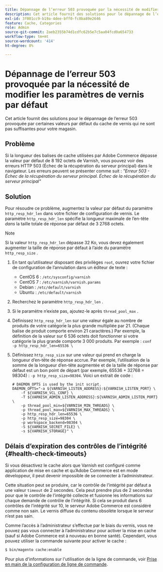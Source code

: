 ```yaml
---
title: Dépannage de l’erreur 503 provoquée par la nécessité de modifier les paramètres de vernis par défaut
description: Cet article fournit des solutions pour le dépannage de l’erreur 503 provoquée par certaines valeurs par défaut du cache de vernis qui ne sont pas suffisantes pour votre magasin.
exl-id: 3f001cc9-b19a-4dee-bff0-fc8ba89e2646
feature: Cache, Categories
role: Admin
source-git-commit: 2aeb2355b74d1cdfc62b5e7c5aa04fcd0a654733
workflow-type: tm+mt
source-wordcount: '414'
ht-degree: 0%

---
```


# Dépannage de l’erreur 503 provoquée par la nécessité de modifier les paramètres de vernis par défaut

Cet article fournit des solutions pour le dépannage de l’erreur 503 provoquée par certaines valeurs par défaut du cache de vernis qui ne sont pas suffisantes pour votre magasin.

## Problème

Si la longueur des balises de cache utilisées par Adobe Commerce dépasse la valeur par défaut de 8 192 octets de Varnish, vous pouvez voir des erreurs HTTP 503 (Échec de la récupération du serveur principal) dans le navigateur. Les erreurs peuvent se présenter comme suit : *&quot;Erreur 503 - Échec de la récupération du serveur principal. Échec de la récupération du serveur principal&quot;*

## Solution

Pour résoudre ce problème, augmentez la valeur par défaut du paramètre `http_resp_hdr_len` dans votre fichier de configuration de vernis. Le paramètre `http_resp_hdr_len` spécifie la longueur maximale de l’en-tête *dans* la taille totale de réponse par défaut de 3 2768 octets.

>[!NOTE]
>
>Si la valeur `http_resp_hdr_len` dépasse 32 Ko, vous devez également augmenter la taille de réponse par défaut à l’aide du paramètre `http_resp_size` .

1. En tant qu’utilisateur disposant des privilèges `root`, ouvrez votre fichier de configuration de l’annulation dans un éditeur de texte :
   * CentOS 6 : `/etc/sysconfig/varnish`
   * CentOS 7 : `/etc/varnish/varnish.params`
   * Debian : `/etc/default/varnish`
   * Ubuntu : `/etc/default/varnish`
1. Recherchez le paramètre `http_resp_hdr_len` .
1. Si le paramètre n’existe pas, ajoutez-le après `thread_pool_max` .
1. Définissez `http_resp_hdr_len` sur une valeur égale au nombre de produits de votre catégorie la plus grande multipliée par 21. (Chaque balise de produit comporte environ 21 caractères.)    Par exemple, la définition de la valeur sur 6 536 octets doit fonctionner si votre catégorie la plus grande comporte 3 000 produits.    Par exemple :    ```conf    -p http_resp_hdr_len=65536 \    ```
1. Définissez `http_resp_size` sur une valeur qui prend en charge la longueur d’en-tête de réponse accrue.    Par exemple, l’utilisation de la somme de la longueur d’en-tête augmentée et de la taille de réponse par défaut est un bon point de départ (par exemple, 65536 + 32768 = 98304) : `-p http_resp_size=98304`. Voici un extrait de code :

   ```
   # DAEMON_OPTS is used by the init script.
   DAEMON_OPTS="-a ${VARNISH_LISTEN_ADDRESS}:${VARNISH_LISTEN_PORT} \
       -f ${VARNISH_VCL_CONF} \
       -T ${VARNISH_ADMIN_LISTEN_ADDRESS}:${VARNISH_ADMIN_LISTEN_PORT} \
       -p thread_pool_min=${VARNISH_MIN_THREADS} \
       -p thread_pool_max=${VARNISH_MAX_THREADS} \
       -p http_resp_hdr_len=65536 \
       -p http_resp_size=98304 \
       -p workspace_backend=98304 \
       -S ${VARNISH_SECRET_FILE} \
       -s ${VARNISH_STORAGE}" \
   ```

## Délais d’expiration des contrôles de l’intégrité {#health-check-timeouts}

Si vous désactivez le cache alors que Varnish est configuré comme application de mise en cache et qu’Adobe Commerce est en mode développeur, il peut devenir impossible de se connecter à l’administrateur.

Cette situation peut se produire, car le contrôle de l’intégrité par défaut a une valeur `timeout` de 2 secondes. Cela peut prendre plus de 2 secondes pour que le contrôle de l’intégrité collecte et fusionne les informations sur chaque demande de contrôle de l’intégrité. Si cela se produit dans 6 contrôles de l’intégrité sur 10, le serveur Adobe Commerce est considéré comme non sain. Le vernis diffuse du contenu obsolète lorsque le serveur n’est pas sain.

Comme l’accès à l’administrateur s’effectue par le biais du vernis, vous ne pouvez pas vous connecter à l’administrateur pour activer la mise en cache (sauf si Adobe Commerce est à nouveau en bonne santé). Cependant, vous pouvez utiliser la commande suivante pour activer le cache :

```bash
$ bin/magento cache:enable
```

Pour plus d&#39;informations sur l&#39;utilisation de la ligne de commande, voir [Prise en main de la configuration de ligne de commande](https://experienceleague.adobe.com/fr/docs/commerce-operations/configuration-guide/cli/config-cli).
